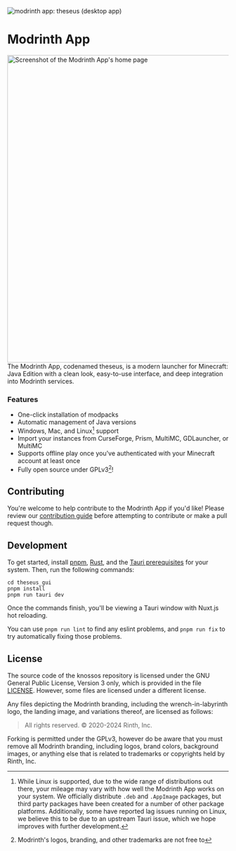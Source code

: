 <img src="https://github.com/modrinth/theseus/assets/6166773/51d1ca87-05c0-445a-bd18-ddd1117f7f12" alt="modrinth app: theseus (desktop app)">

# Modrinth App

<img src="https://cdn-raw.modrinth.com/app-landing/app-screenshot.webp" alt="Screenshot of the Modrinth App's home page" align="right" width=700>

The Modrinth App, codenamed theseus, is a modern launcher for Minecraft: Java Edition with a clean look, easy-to-use interface, and deep integration into Modrinth services.

### Features
- One-click installation of modpacks
- Automatic management of Java versions
- Windows, Mac, and Linux[^1] support
- Import your instances from CurseForge, Prism, MultiMC, GDLauncher, or MultiMC
- Supports offline play once you've authenticated with your Minecraft account at least once
- Fully open source under GPLv3[^2]!

[^1]: While Linux is supported, due to the wide range of distributions out there, your mileage may vary with how well the Modrinth App works on your system. We officially distribute `.deb` and `.AppImage` packages, but third party packages have been created for a number of other package platforms. Additionally, some have reported lag issues running on Linux, we believe this to be due to an upstream Tauri issue, which we hope improves with further development.

[^2]: Modrinth's logos, branding, and other trademarks are not free to 

## Contributing
You're welcome to help contribute to the Modrinth App if you'd like! Please review our [contribution guide](https://support.modrinth.com/en/articles/8802215-contributing-to-modrinth) before attempting to contribute or make a pull request though.

## Development
To get started, install [pnpm](https://pnpm.io/), [Rust](https://www.rust-lang.org/tools/install), and the [Tauri prerequisites](https://tauri.app/v1/guides/getting-started/prerequisites/#installing) for your system. Then, run the following commands:

```
cd theseus_gui
pnpm install
pnpm run tauri dev
```

Once the commands finish, you'll be viewing a Tauri window with Nuxt.js hot reloading.

You can use `pnpm run lint` to find any eslint problems, and `pnpm run fix` to try automatically fixing those problems.

## License
The source code of the knossos repository is licensed under the GNU General Public License, Version 3 only, which is provided in the file [LICENSE](https://github.com/modrinth/theseus/blob/master/LICENSE). However, some files are licensed under a different license.

Any files depicting the Modrinth branding, including the wrench-in-labyrinth logo, the landing image, and variations thereof, are licensed as follows:
> All rights reserved. © 2020-2024 Rinth, Inc.

Forking is permitted under the GPLv3, however do be aware that you must remove all Modrinth branding, including logos, brand colors, background images, or anything else that is related to trademarks or copyrights held by Rinth, Inc.
